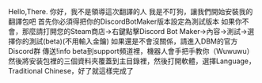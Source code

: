 Hello,There.
你好，我不是領導這次翻譯的人
我是不叮狗，讓我們開始安裝我的翻譯包吧
首先你必須得把你的DiscordBotMaker版本設定為測試版本
如果你不會，那麼請打開您的Steam商店->右鍵點擊Discord Bot Maker->內容->測試->選擇你的測試(beta)(不用輸入金鑰)
如果還是不會沒關係，請進入DBM的官方Discord群
傳送!info beta到support頻道裡，機器人會手把手教你（Wuwuwu）
然後將安装包裡的三個資料夾覆蓋到主目錄裡，然後打開軟體，選擇Language，Traditional Chinese，好了就這樣完成了